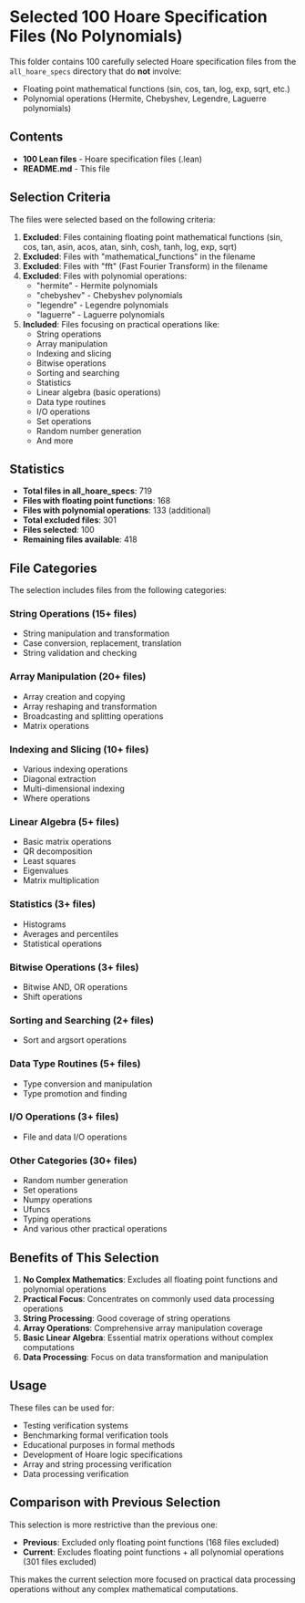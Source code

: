 # Selected 100 Hoare Specification Files (No Polynomials)

This folder contains 100 carefully selected Hoare specification files from the `all_hoare_specs` directory that do **not** involve:

- Floating point mathematical functions (sin, cos, tan, log, exp, sqrt, etc.)
- Polynomial operations (Hermite, Chebyshev, Legendre, Laguerre polynomials)

## Contents

- **100 Lean files** - Hoare specification files (.lean)
- **README.md** - This file

## Selection Criteria

The files were selected based on the following criteria:

1. **Excluded**: Files containing floating point mathematical functions (sin, cos, tan, asin, acos, atan, sinh, cosh, tanh, log, exp, sqrt)
2. **Excluded**: Files with "mathematical_functions" in the filename
3. **Excluded**: Files with "fft" (Fast Fourier Transform) in the filename
4. **Excluded**: Files with polynomial operations:
   - "hermite" - Hermite polynomials
   - "chebyshev" - Chebyshev polynomials
   - "legendre" - Legendre polynomials
   - "laguerre" - Laguerre polynomials
5. **Included**: Files focusing on practical operations like:
   - String operations
   - Array manipulation
   - Indexing and slicing
   - Bitwise operations
   - Sorting and searching
   - Statistics
   - Linear algebra (basic operations)
   - Data type routines
   - I/O operations
   - Set operations
   - Random number generation
   - And more

## Statistics

- **Total files in all_hoare_specs**: 719
- **Files with floating point functions**: 168
- **Files with polynomial operations**: 133 (additional)
- **Total excluded files**: 301
- **Files selected**: 100
- **Remaining files available**: 418

## File Categories

The selection includes files from the following categories:

### String Operations (15+ files)

- String manipulation and transformation
- Case conversion, replacement, translation
- String validation and checking

### Array Manipulation (20+ files)

- Array creation and copying
- Array reshaping and transformation
- Broadcasting and splitting operations
- Matrix operations

### Indexing and Slicing (10+ files)

- Various indexing operations
- Diagonal extraction
- Multi-dimensional indexing
- Where operations

### Linear Algebra (5+ files)

- Basic matrix operations
- QR decomposition
- Least squares
- Eigenvalues
- Matrix multiplication

### Statistics (3+ files)

- Histograms
- Averages and percentiles
- Statistical operations

### Bitwise Operations (3+ files)

- Bitwise AND, OR operations
- Shift operations

### Sorting and Searching (2+ files)

- Sort and argsort operations

### Data Type Routines (5+ files)

- Type conversion and manipulation
- Type promotion and finding

### I/O Operations (3+ files)

- File and data I/O operations

### Other Categories (30+ files)

- Random number generation
- Set operations
- Numpy operations
- Ufuncs
- Typing operations
- And various other practical operations

## Benefits of This Selection

1. **No Complex Mathematics**: Excludes all floating point functions and polynomial operations
2. **Practical Focus**: Concentrates on commonly used data processing operations
3. **String Processing**: Good coverage of string operations
4. **Array Operations**: Comprehensive array manipulation coverage
5. **Basic Linear Algebra**: Essential matrix operations without complex computations
6. **Data Processing**: Focus on data transformation and manipulation

## Usage

These files can be used for:

- Testing verification systems
- Benchmarking formal verification tools
- Educational purposes in formal methods
- Development of Hoare logic specifications
- Array and string processing verification
- Data processing verification

## Comparison with Previous Selection

This selection is more restrictive than the previous one:

- **Previous**: Excluded only floating point functions (168 files excluded)
- **Current**: Excludes floating point functions + all polynomial operations (301 files excluded)

This makes the current selection more focused on practical data processing operations without any complex mathematical computations.
